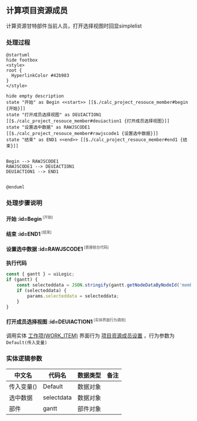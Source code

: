 ## 计算项目资源成员 <!-- {docsify-ignore-all} -->

   计算资源甘特部件当前人员，打开选择视图时回显simplelist

### 处理过程

```plantuml
@startuml
hide footbox
<style>
root {
  HyperlinkColor #42b983
}
</style>

hide empty description
state "开始" as Begin <<start>> [[$./calc_project_resouce_member#begin {开始}]]
state "打开成员选择视图" as DEUIACTION1  [[$./calc_project_resouce_member#deuiaction1 {打开成员选择视图}]]
state "设置选中数据" as RAWJSCODE1  [[$./calc_project_resouce_member#rawjscode1 {设置选中数据}]]
state "结束" as END1 <<end>> [[$./calc_project_resouce_member#end1 {结束}]]


Begin --> RAWJSCODE1
RAWJSCODE1 --> DEUIACTION1
DEUIACTION1 --> END1


@enduml
```


### 处理步骤说明

#### 开始 :id=Begin<sup class="footnote-symbol"> <font color=gray size=1>[开始]</font></sup>




#### 结束 :id=END1<sup class="footnote-symbol"> <font color=gray size=1>[结束]</font></sup>




#### 设置选中数据 :id=RAWJSCODE1<sup class="footnote-symbol"> <font color=gray size=1>[直接前台代码]</font></sup>



<p class="panel-title"><b>执行代码</b></p>

```javascript
const { gantt } = uiLogic;
if (gantt) {
    const selecteddata = JSON.stringify(gantt.getNodeDataByNodeId('member_node'));
    if (selecteddata) {
        params.selecteddata = selecteddata;
    }
}
```

#### 打开成员选择视图 :id=DEUIACTION1<sup class="footnote-symbol"> <font color=gray size=1>[实体界面行为调用]</font></sup>



调用实体 [工作项(WORK_ITEM)](module/ProjMgmt/work_item.md) 界面行为 [项目资源成员设置](module/ProjMgmt/work_item#界面行为) ，行为参数为`Default(传入变量)`



### 实体逻辑参数

|    中文名   |    代码名    |  数据类型      |备注 |
| --------| --------| --------  | --------   |
|传入变量(<i class="fa fa-check"/></i>)|Default|数据对象||
|选中数据|selectdata|数据对象||
|部件|gantt|部件对象||
